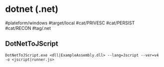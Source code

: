 # dotnet (.net)

#plateform/windows #target/local #cat/PRIVESC #cat/PERSIST #cat/RECON #tag/.net 

## DotNetToJScript
```
DotNetToJScript.exe <dll|ExampleAssembly.dll> --lang=Jscript --ver=v4 -o <jscript|runner.js>
```